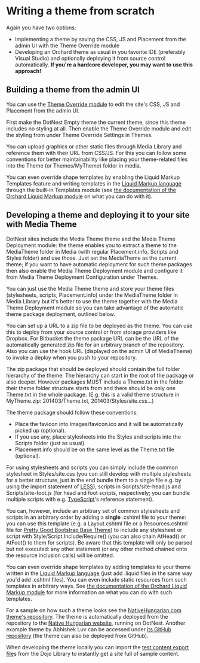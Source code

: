 # Writing a theme from scratch



Again you have two options:

- Implementing a theme by saving the CSS, JS and Placement from the admin UI with the Theme Override module
- Developing an Orchard theme as usual in you favorite IDE (preferably Visual Studio) and optionally deploying it from source control automatically. **If you're a hardcore developer, you may want to use this approach!**


## Building a theme from the admin UI

You can use the [Theme Override module](https://themeoverride.codeplex.com/) to edit the site's CSS, JS and Placement from the admin UI.

First make the DotNest Empty theme the current theme, since this theme includes no styling at all. Then enable the Theme Override module and edit the styling from under Theme Override Settings in Themes.

You can upload graphics or other static files through Media Library and reference them with their URL from CSS/JS. For this you can follow some conventions for better maintainability like placing your theme-related files into the Theme (or Themes/MyTheme) folder in media.

You can even override shape templates by enabling the Liquid Markup Templates feature and writing templates in the [Liquid Markup language](http://liquidmarkup.org/) through the built-in Templates module (see [the documentation of the Orchard Liquid Markup module](https://orchardliquid.codeplex.com/documentation) on what you can do with it).


## Developing a theme and deploying it to your site with Media Theme

DotNest sites include the Media Theme theme and the Media Theme Deployment module: the theme enables you to extract a theme to the MediaTheme folder in Media (with regular Placement.info, Scripts and Styles folder) and use those. Just set the MediaTheme as the current theme; if you want to have automatic deployment for such theme packages then also enable the Media Theme Deployment module and configure it from Media Theme Deployment Configuration under Themes.

You can just use the Media Theme theme and store your theme files (stylesheets, scripts, Placement.info) under the MediaTheme folder in Media Library but it's better to use the theme together with the Media Theme Deployment module so you can take advantage of the automatic theme package deployment, outlined below.

You can set up a URL to a zip file to be deployed as the theme. You can use this to deploy from your source control or from storage providers like Dropbox. For Bitbucket the theme package URL can be the URL of the automatically generated zip file for an arbitrary branch of the repository. Also you can use the hook URL (displayed on the admin UI of MediaTheme) to invoke a deploy when you push to your repository.

The zip package that should be deployed should contain the full folder hierarchy of the theme. The hierarchy can start in the root of the package or also deeper. However packages MUST include a Theme.txt in the folder their theme folder structure starts from and there should be only one Theme.txt in the whole package. (E.g. this is a valid theme structure in MyTheme.zip: 201403/Theme.txt, 201403/Styles/site.css...)

The theme package should follow these conventions:

- Place the favicon into Images/favicon.ico and it will be automatically picked up (optional).
- If you use any, place stylesheets into the Styles and scripts into the Scripts folder (just as usual).
- Placement.info should be on the same level as the Theme.txt file (optional).

For using stylesheets and scripts you can simply include the common stylesheet in Styles/site.css (you can still develop with multiple stylesheets for a better structure, just in the end bundle them to a single file e.g. by using the import statement of [LESS](http://lesscss.org/)), scripts in Scripts/site-head.js and Scripts/site-foot.js (for head and foot scripts, respectively; you can bundle multiple scripts with e.g. [TypeScript](http://www.typescriptlang.org/)'s reference statement).

You can, however, include an arbitrary set of common stylesheets and scripts in an arbitrary order by adding a **single** .cshtml file to your theme: you can use this template (e.g. a Layout.cshtml file or a Resources.cshtml file for [Pretty Good Bootstrap Base Theme](https://pgbootstrapbasetheme.codeplex.com/)) to include any stylesheet or script with Style/Script.Include/Require() (you can also chain AtHead() or AtFoot() to them for scripts). Be aware that this template will only be parsed but not executed: any other statement (or any other method chained onto the resource inclusion calls) will be omitted.

You can even override shape templates by adding templates to your theme written in the [Liquid Markup language](http://liquidmarkup.org/) (just add .liquid files in the same way you'd add .cshtml files). You can even include static resources from such templates in arbitrary ways. See [the documentation of the Orchard Liquid Markup module](https://orchardliquid.codeplex.com/documentation) for more information on what you can do with such templates.

For a sample on how such a theme looks see the [NativeHungarian.com theme's repository](https://bitbucket.org/lehoczky_zoltan/native-hungarian-theme). The theme is automatically deployed from the repository to the [Native Hungarian website](http://nativehungarian.com/), running on DotNest. Another example theme by Abhishek Luv can be accessed under [its GitHub repository](https://github.com/abhishekluv/mydotnesttheme) (the theme can also be deployed from GitHub).

When developing the theme locally you can import the [test content export file](http://orcharddojo.net/orchard-resources/Library/Utilities/TestContent/)s from the Dojo Library to instantly get a site full of sample content.